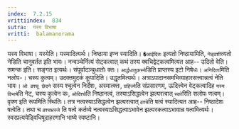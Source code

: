 ```yaml
---
index:  7.2.15
vrittiindex:  834
sutra:  यस्य विभाषा
vritti:  balamanorama 
---
```


यस्य विभाषा। यस्येति। यस्मादित्यर्थः। निष्ठाया इण्न स्यादिति। `�आईदितः` इत्यतो निष्ठायामिति, `नेड्वशी`त्यतो नेडिति चानुवर्तत इति भावः। नन्वञ्चेर्नित्यं सेट्कत्वात् कथं तस्य क्वचिद्वेट्कत्वमित्यत आह-- उदितो वेति। समन्क इति। सङ्गत इत्यर्थः। संपूर्वादञ्चुधातोः क्तः। `आर्द्धधातुकस्ये`डिति प्राप्तस्य इटो निषेधः। `अनिदिता`मिति नलोप-। चस्य कुत्वम्। उदक्तमुदकं कूपादिति। उद्धृतमित्यर्थः। अत्राऽपादानसमभिव्याहारसत्त्वान्नत्वं नेति भावः। `ओ व्रश्चू छेदने` सस्य श्चुत्वेन निर्देशः, अस्मात्क्तः, `ग्रहिज्ये`ति संप्रसारणम्, ऊदित्त्वेन वेट्कत्वादिह `यस्य विभाषे`ति नेट्, चस्य कुत्वेन कः, `ओदिश्चे`ति निष्ठानत्वं, तस्याऽसिद्धत्वेन झल्परत्वात् `स्को`रिति सलोपः णत्वम्। वृक्ण इति रूपमिति स्थितिः। तत्र नत्वस्याऽसिद्धत्वेन झल्परत्वात् `व्रश्चे`ति षत्वं स्यादित्यत आह-- निष्ठादेशः षत्वेति। तथा च `व्रश्चभ्रस्जे` ति षत्वे कर्तव्ये नत्वस्याऽसिद्धत्वाऽभावेन झल्परकत्वाऽभावान्न षत्वमित्यर्थः। स्वरप्रत्ययेड्विधिषूदाहरणानि भाष्ये स्पष्टानि।

